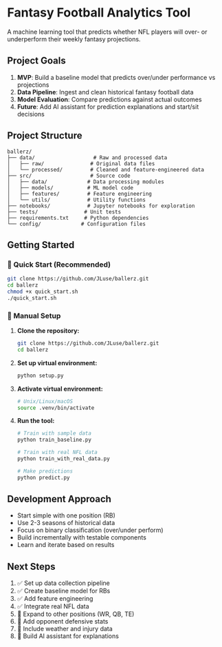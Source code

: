 # Fantasy Football Analytics Tool

A machine learning tool that predicts whether NFL players will over- or underperform their weekly fantasy projections.

## Project Goals

1. **MVP**: Build a baseline model that predicts over/under performance vs projections
2. **Data Pipeline**: Ingest and clean historical fantasy football data
3. **Model Evaluation**: Compare predictions against actual outcomes
4. **Future**: Add AI assistant for prediction explanations and start/sit decisions

## Project Structure

```
ballerz/
├── data/                   # Raw and processed data
│   ├── raw/               # Original data files
│   └── processed/         # Cleaned and feature-engineered data
├── src/                   # Source code
│   ├── data/             # Data processing modules
│   ├── models/           # ML model code
│   ├── features/         # Feature engineering
│   └── utils/            # Utility functions
├── notebooks/            # Jupyter notebooks for exploration
├── tests/               # Unit tests
├── requirements.txt     # Python dependencies
└── config/             # Configuration files
```

## Getting Started

### 🚀 Quick Start (Recommended)

```bash
git clone https://github.com/JLuse/ballerz.git
cd ballerz
chmod +x quick_start.sh
./quick_start.sh
```

### 🔧 Manual Setup

1. **Clone the repository:**
   ```bash
   git clone https://github.com/JLuse/ballerz.git
   cd ballerz
   ```

2. **Set up virtual environment:**
   ```bash
   python setup.py
   ```

3. **Activate virtual environment:**
   ```bash
   # Unix/Linux/macOS
   source .venv/bin/activate

4. **Run the tool:**
   ```bash
   # Train with sample data
   python train_baseline.py
   
   # Train with real NFL data
   python train_with_real_data.py
   
   # Make predictions
   python predict.py
   ```

## Development Approach

- Start simple with one position (RB)
- Use 2-3 seasons of historical data
- Focus on binary classification (over/under perform)
- Build incrementally with testable components
- Learn and iterate based on results

## Next Steps

1. ✅ Set up data collection pipeline
2. ✅ Create baseline model for RBs
3. ✅ Add feature engineering
4. ✅ Integrate real NFL data
5. 🔄 Expand to other positions (WR, QB, TE)
6. 🔄 Add opponent defensive stats
7. 🔄 Include weather and injury data
8. 🔄 Build AI assistant for explanations
